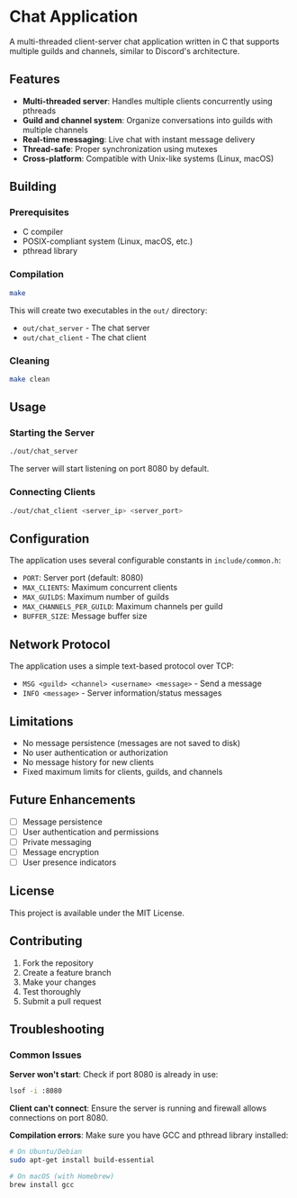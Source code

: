# Chat Application

A multi-threaded client-server chat application written in C that supports multiple guilds and channels, similar to Discord's architecture.

## Features

- **Multi-threaded server**: Handles multiple clients concurrently using pthreads
- **Guild and channel system**: Organize conversations into guilds with multiple channels
- **Real-time messaging**: Live chat with instant message delivery
- **Thread-safe**: Proper synchronization using mutexes
- **Cross-platform**: Compatible with Unix-like systems (Linux, macOS)

## Building

### Prerequisites

- C compiler
- POSIX-compliant system (Linux, macOS, etc.)
- pthread library

### Compilation

```bash
make
```

This will create two executables in the `out/` directory:
- `out/chat_server` - The chat server
- `out/chat_client` - The chat client

### Cleaning

```bash
make clean
```

## Usage

### Starting the Server

```bash
./out/chat_server
```

The server will start listening on port 8080 by default.

### Connecting Clients

```bash
./out/chat_client <server_ip> <server_port>
```

## Configuration

The application uses several configurable constants in `include/common.h`:

- `PORT`: Server port (default: 8080)
- `MAX_CLIENTS`: Maximum concurrent clients
- `MAX_GUILDS`: Maximum number of guilds
- `MAX_CHANNELS_PER_GUILD`: Maximum channels per guild
- `BUFFER_SIZE`: Message buffer size

## Network Protocol

The application uses a simple text-based protocol over TCP:

- `MSG <guild> <channel> <username> <message>` - Send a message
- `INFO <message>` - Server information/status messages

## Limitations

- No message persistence (messages are not saved to disk)
- No user authentication or authorization
- No message history for new clients
- Fixed maximum limits for clients, guilds, and channels

## Future Enhancements

- [ ] Message persistence
- [ ] User authentication and permissions
- [ ] Private messaging
- [ ] Message encryption
- [ ] User presence indicators

## License

This project is available under the MIT License.

## Contributing

1. Fork the repository
2. Create a feature branch
3. Make your changes
4. Test thoroughly
5. Submit a pull request

## Troubleshooting

### Common Issues

**Server won't start**: Check if port 8080 is already in use:
```bash
lsof -i :8080
```

**Client can't connect**: Ensure the server is running and firewall allows connections on port 8080.

**Compilation errors**: Make sure you have GCC and pthread library installed:
```bash
# On Ubuntu/Debian
sudo apt-get install build-essential

# On macOS (with Homebrew)
brew install gcc
```